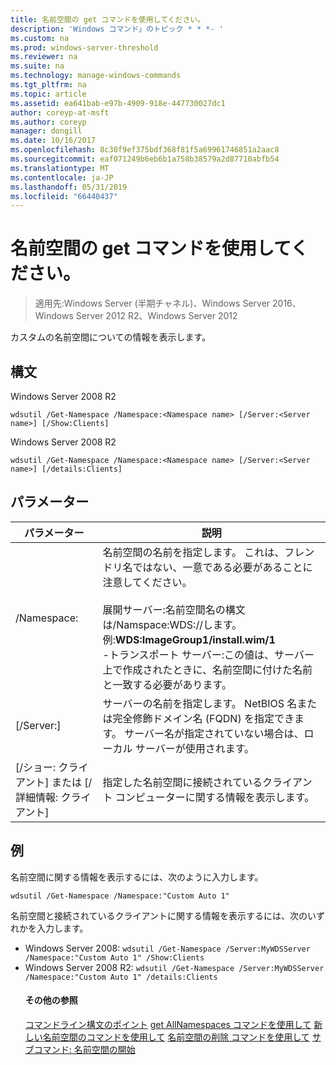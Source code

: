 ```yaml
---
title: 名前空間の get コマンドを使用してください。
description: 'Windows コマンド」のトピック * * *- '
ms.custom: na
ms.prod: windows-server-threshold
ms.reviewer: na
ms.suite: na
ms.technology: manage-windows-commands
ms.tgt_pltfrm: na
ms.topic: article
ms.assetid: ea641bab-e97b-4909-918e-447730027dc1
author: coreyp-at-msft
ms.author: coreyp
manager: dongill
ms.date: 10/16/2017
ms.openlocfilehash: 8c30f9ef375bdf368f81f5a69961746851a2aac8
ms.sourcegitcommit: eaf071249b6eb6b1a758b38579a2d87710abfb54
ms.translationtype: MT
ms.contentlocale: ja-JP
ms.lasthandoff: 05/31/2019
ms.locfileid: "66440437"
---
```

# <a name="using-the-get-namespace-command"></a>名前空間の get コマンドを使用してください。

>適用先:Windows Server (半期チャネル)、Windows Server 2016、Windows Server 2012 R2、Windows Server 2012

カスタムの名前空間についての情報を表示します。
## <a name="syntax"></a>構文
Windows Server 2008 R2
```
wdsutil /Get-Namespace /Namespace:<Namespace name> [/Server:<Server name>] [/Show:Clients]
```
Windows Server 2008 R2
```
wdsutil /Get-Namespace /Namespace:<Namespace name> [/Server:<Server name>] [/details:Clients]
```
## <a name="parameters"></a>パラメーター

|               パラメーター               |                                                                                                                                                                                         説明                                                                                                                                                                                          |
|---------------------------------------|----------------------------------------------------------------------------------------------------------------------------------------------------------------------------------------------------------------------------------------------------------------------------------------------------------------------------------------------------------------------------------------------|
|      /Namespace:<Namespace name>      | 名前空間の名前を指定します。 これは、フレンドリ名ではない、一意である必要があることに注意してください。<br /><br />展開サーバー:名前空間名の構文は/Namspace:WDS:<ImageGroup>/<ImageName>/<Index>します。 例:**WDS:ImageGroup1/install.wim/1**<br />-トランスポート サーバー:この値は、サーバー上で作成されたときに、名前空間に付けた名前と一致する必要があります。 |
|        [/Server:<Server name>]        |                                                                                                             サーバーの名前を指定します。 NetBIOS 名または完全修飾ドメイン名 (FQDN) を指定できます。 サーバー名が指定されていない場合は、ローカル サーバーが使用されます。                                                                                                              |
| [/ショー: クライアント] または [/詳細情報: クライアント] |                                                                                                                                                  指定した名前空間に接続されているクライアント コンピューターに関する情報を表示します。                                                                                                                                                  |

## <a name="BKMK_examples"></a>例
名前空間に関する情報を表示するには、次のように入力します。
```
wdsutil /Get-Namespace /Namespace:"Custom Auto 1"
```
名前空間と接続されているクライアントに関する情報を表示するには、次のいずれかを入力します。
- Windows Server 2008: `wdsutil /Get-Namespace /Server:MyWDSServer /Namespace:"Custom Auto 1" /Show:Clients`
- Windows Server 2008 R2: `wdsutil /Get-Namespace /Server:MyWDSServer /Namespace:"Custom Auto 1" /details:Clients`
  #### <a name="additional-references"></a>その他の参照
  [コマンドライン構文のポイント](command-line-syntax-key.md)
  [get AllNamespaces コマンドを使用して](using-the-get-allnamespaces-command.md)
  [新しい名前空間のコマンドを使用して](using-the-new-namespace-command.md)
  [名前空間の削除 コマンドを使用して](using-the-remove-namespace-command.md)
  [サブコマンド: 名前空間の開始](subcommand-start-namespace.md)
